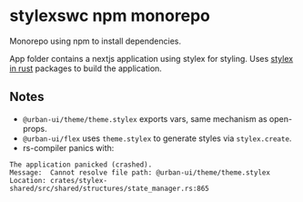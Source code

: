 
# stylexswc npm monorepo

Monorepo using npm to install dependencies.

App folder contains a nextjs application using stylex for styling. Uses [stylex in rust](https://github.com/Dwlad90/stylex-swc-plugin) packages to build the application.

## Notes

* `@urban-ui/theme/theme.stylex` exports vars, same mechanism as open-props.
* `@urban-ui/flex` uses `theme.stylex` to generate styles via `stylex.create`.
* rs-compiler panics with:

```
The application panicked (crashed).
Message:  Cannot resolve file path: @urban-ui/theme/theme.stylex
Location: crates/stylex-shared/src/shared/structures/state_manager.rs:865
```

